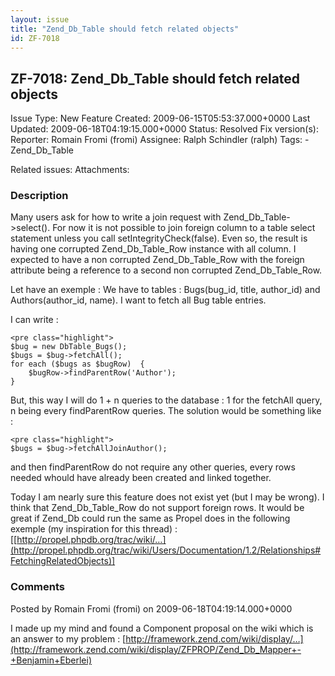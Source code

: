 ```yaml
---
layout: issue
title: "Zend_Db_Table should fetch related objects"
id: ZF-7018
---
```


ZF-7018: Zend\_Db\_Table should fetch related objects
-----------------------------------------------------

 Issue Type: New Feature Created: 2009-06-15T05:53:37.000+0000 Last Updated: 2009-06-18T04:19:15.000+0000 Status: Resolved Fix version(s): 
 Reporter:  Romain Fromi (fromi)  Assignee:  Ralph Schindler (ralph)  Tags: - Zend\_Db\_Table
 
 Related issues: 
 Attachments: 
### Description

Many users ask for how to write a join request with Zend\_Db\_Table->select(). For now it is not possible to join foreign column to a table select statement unless you call setIntegrityCheck(false). Even so, the result is having one corrupted Zend\_Db\_Table\_Row instance with all column. I expected to have a non corrupted Zend\_Db\_Table\_Row with the foreign attribute being a reference to a second non corrupted Zend\_Db\_Table\_Row.

Let have an exemple : We have to tables : Bugs(bug\_id, title, author\_id) and Authors(author\_id, name). I want to fetch all Bug table entries.

I can write :

 
    <pre class="highlight">
    $bug = new DbTable_Bugs();
    $bugs = $bug->fetchAll();
    for each ($bugs as $bugRow)  {
        $bugRow->findParentRow('Author');
    }


But, this way I will do 1 + n queries to the database : 1 for the fetchAll query, n being every findParentRow queries. The solution would be something like :

 
    <pre class="highlight">
    $bugs = $bug->fetchAllJoinAuthor();


and then findParentRow do not require any other queries, every rows needed whould have already been created and linked together.

Today I am nearly sure this feature does not exist yet (but I may be wrong). I think that Zend\_Db\_Table\_Row do not support foreign rows. It would be great if Zend\_Db could run the same as Propel does in the following exemple (my inspiration for this thread) : [[http://propel.phpdb.org/trac/wiki/…](http://propel.phpdb.org/trac/wiki/Users/Documentation/1.2/Relationships#FetchingRelatedObjects)]

 

 

### Comments

Posted by Romain Fromi (fromi) on 2009-06-18T04:19:14.000+0000

I made up my mind and found a Component proposal on the wiki which is an answer to my problem : [http://framework.zend.com/wiki/display/…](http://framework.zend.com/wiki/display/ZFPROP/Zend_Db_Mapper+-+Benjamin+Eberlei)

 

 